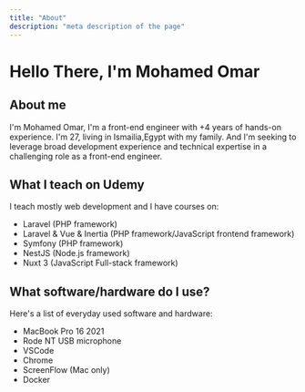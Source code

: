 ```yaml
---
title: "About"
description: "meta description of the page"
---
```


# Hello There, I'm Mohamed Omar

## About me

I'm Mohamed Omar, I'm a front-end engineer with +4 years of hands-on experience. I'm 27, living in Ismailia,Egypt with my family. And I'm seeking to leverage broad development experience and technical expertise in a challenging role as a front-end engineer.

## What I teach on Udemy

I teach mostly web development and I have courses on:

- Laravel (PHP framework)
- Laravel & Vue & Inertia (PHP framework/JavaScript frontend framework)
- Symfony (PHP framework)
- NestJS (Node.js framework)
- Nuxt 3 (JavaScript Full-stack framework)

## What software/hardware do I use?

Here's a list of everyday used software and hardware:

- MacBook Pro 16 2021
- Rode NT USB microphone
- VSCode
- Chrome
- ScreenFlow (Mac only)
- Docker
